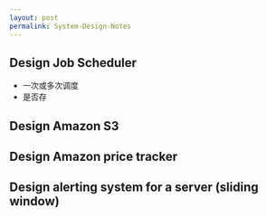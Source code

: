 ```yaml
---
layout: post
permalink: System-Design-Notes
---
```


## Design Job Scheduler
* 一次或多次调度
* 是否存

## Design Amazon S3

## Design Amazon price tracker

## Design alerting system for a server (sliding window)